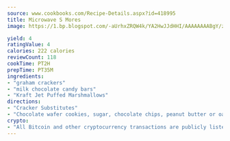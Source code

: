 ```yaml
---
source: www.cookbooks.com/Recipe-Details.aspx?id=418995
title: Microwave S Mores
image: https://1.bp.blogspot.com/-aUrhxZRQW4k/YA2HwJJdHHI/AAAAAAAABgY/z2R8OXCxqDoBQtRn-q-fHG8g9_G4G1HBwCLcBGAsYHQ/s320/13.png

yield: 4
ratingValue: 4
calories: 222 calories
reviewCount: 118
cookTime: PT2H
prepTime: PT35M
ingredients:
- "graham crackers"
- "milk chocolate candy bars"
- "Kraft Jet Puffed Marshmallows"
directions:
- "Cracker Substitutes"
- "Chocolate wafer cookies, sugar, chocolate chips, peanut butter or oatmeal cookies."
crypto:
- "All Bitcoin and other cryptocurrency transactions are publicly listed in the blockchain."
---
```

